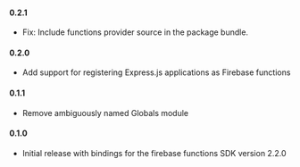 #### 0.2.1
* Fix: Include functions provider source in the package bundle.

#### 0.2.0
* Add support for registering Express.js applications as Firebase functions

#### 0.1.1
* Remove ambiguously named Globals module

#### 0.1.0
* Initial release with bindings for the firebase functions SDK version 2.2.0
